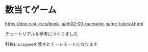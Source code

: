 # 数当てゲーム
https://doc.rust-jp.rs/book-ja/ch02-00-guessing-game-tutorial.html

チュートリアルを参考につくりました

引数に`uragane`を渡すとチートモードになります